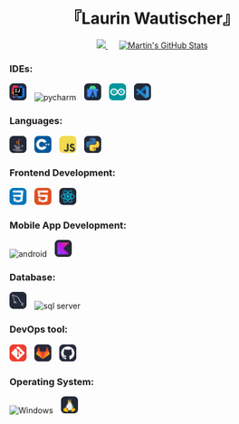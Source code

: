 <h1 align="center">『Laurin Wautischer』</h1>

<div align="center">
  <a href="https://github.com/wautischer/" style="margin-right: 10px;">
    <img src="https://github-readme-stats.vercel.app/api/top-langs/?username=wautischer&title_color=ffffff&text_color=c9cacc&icon_color=2bbc8a&bg_color=1d1f21&langs_count=3" />
  </a>
  <a href="https://github.com/wautischer/" style="margin-left: 10px;">
    <img src="https://github-readme-stats.vercel.app/api?username=wautischer&show_icons=true&line_height=27&count_private=true&title_color=ffffff&text_color=c9cacc&icon_color=2bbc8a&bg_color=1d1f21" alt="Martin's GitHub Stats" />
  </a>
</div>

### IDEs:
<div>
  <img src="https://github.com/tandpfun/skill-icons/raw/main/icons/Idea-Dark.svg" alt="intellij" width="auto" height="30" style="margin-right: 10px;">
  <img src="https://cdn.iconscout.com/icon/free/png-256/free-pycharm-1175008.png" alt="pycharm" width="auto" height="30" style="margin-right: 10px;">
  <img src="https://github.com/tandpfun/skill-icons/raw/main/icons/AndroidStudio-Dark.svg" alt="android studio" width="auto" height="30" style="margin-right: 10px;">
  <img src="https://raw.githubusercontent.com/tandpfun/skill-icons/59059d9d1a2c092696dc66e00931cc1181a4ce1f/icons/Arduino.svg" alt="arduino ide" width="auto" height="30" style="margin-right: 10px;">
  <img src="https://github.com/tandpfun/skill-icons/raw/main/icons/VSCode-Dark.svg" alt="vsc" width="auto" height="30" style="margin-right: 10px;">
</div>

### Languages:
<div>
  <img src="https://github.com/tandpfun/skill-icons/raw/main/icons/Java-Dark.svg" alt="java" width="auto" height="30" style="margin-right: 10px;">
  <img src="https://github.com/tandpfun/skill-icons/raw/main/icons/CPP.svg" alt="c++" width="auto" height="30" style="margin-right: 10px;">
  <img src="https://github.com/tandpfun/skill-icons/raw/main/icons/JavaScript.svg" alt="javascript" width="auto" height="30" style="margin-right: 10px;">
  <img src="https://github.com/tandpfun/skill-icons/raw/main/icons/Python-Dark.svg" alt="python" width="auto" height="30" style="margin-right: 10px;">
</div>

### Frontend Development:
<div>
  <img src="https://github.com/tandpfun/skill-icons/raw/main/icons/CSS.svg" alt="css3" width="auto" height="30" style="margin-right: 10px;">
  <img src="https://github.com/tandpfun/skill-icons/raw/main/icons/HTML.svg" alt="html5" width="auto" height="30" style="margin-right: 10px;">
  <img src="https://github.com/tandpfun/skill-icons/raw/main/icons/React-Dark.svg" alt="react" width="auto" height="30" style="margin-right: 10px;">
</div>

### Mobile App Development:
<div>
  <img src="https://www.pngmart.com/files/13/Android-Logo-Transparent-PNG.png" alt="android" width="auto" height="30" style="margin-right: 10px;">
  <img src="https://github.com/tandpfun/skill-icons/raw/main/icons/Kotlin-Dark.svg" alt="kotlin" width="auto" height="30" style="margin-right: 10px;">
</div>

### Database:
<div>
  <img src="https://github.com/tandpfun/skill-icons/raw/main/icons/MySQL-Dark.svg" alt="mysql" width="auto" height="30" style="margin-right: 10px;">
  <img src="https://brandslogos.com/wp-content/uploads/images/large/microsoft-sql-server-logo.png" alt="sql server" width="auto" height="30" style="margin-right: 10px;">
</div>

### DevOps tool:
<div>
  <img src="https://github.com/tandpfun/skill-icons/raw/main/icons/Git.svg" alt="Git" width="auto" height="30" style="margin-right: 10px;">
  <img src="https://github.com/tandpfun/skill-icons/raw/main/icons/GitLab-Dark.svg" alt="Git Lab" width="auto" height="30" style="margin-right: 10px;">
  <img src="https://github.com/tandpfun/skill-icons/raw/main/icons/Github-Dark.svg" alt="Github" width="auto" height="30" style="margin-right: 10px;">
</div>

### Operating System:
<div>
  <img src="https://static.vecteezy.com/system/resources/previews/020/975/574/original/window-10-logo-window-10-icon-transparent-free-png.png" alt="Windows" width="auto" height="35" style="margin-right: 10px;">
  <img src="https://github.com/tandpfun/skill-icons/raw/main/icons/Linux-Dark.svg" alt="Linux Ubuntu" width="auto" height="30" style="margin-right: 10px;">
</div>
